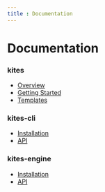 ```yaml
---
title : Documentation
---
```



# Documentation

<div markdown="1">

### kites

* [Overview](/documentation/overview/)
* [Getting Started](/documentation/guide/)
* [Templates](/documentation/kites/templates)

### kites-cli

* [Installation](/documentation/kites-cli/installation)
* [API](/documentation/kites-cli/cli)

### kites-engine

* [Installation](/documentation/kites-engine/installation)
* [API](/documentation/kites-engine/api)


</div>

